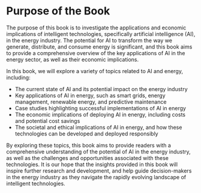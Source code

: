 Purpose of the Book
============================================

The purpose of this book is to investigate the applications and economic implications of intelligent technologies, specifically artificial intelligence (AI), in the energy industry. The potential for AI to transform the way we generate, distribute, and consume energy is significant, and this book aims to provide a comprehensive overview of the key applications of AI in the energy sector, as well as their economic implications.

In this book, we will explore a variety of topics related to AI and energy, including:

* The current state of AI and its potential impact on the energy industry
* Key applications of AI in energy, such as smart grids, energy management, renewable energy, and predictive maintenance
* Case studies highlighting successful implementations of AI in energy
* The economic implications of deploying AI in energy, including costs and potential cost savings
* The societal and ethical implications of AI in energy, and how these technologies can be developed and deployed responsibly

By exploring these topics, this book aims to provide readers with a comprehensive understanding of the potential of AI in the energy industry, as well as the challenges and opportunities associated with these technologies. It is our hope that the insights provided in this book will inspire further research and development, and help guide decision-makers in the energy industry as they navigate the rapidly evolving landscape of intelligent technologies.
